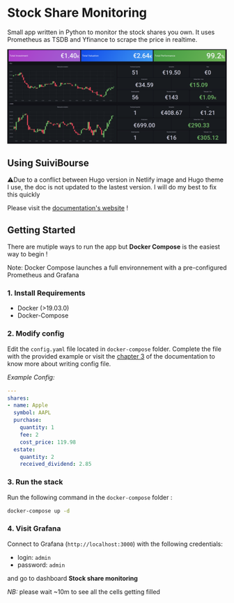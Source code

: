 
# Stock Share Monitoring

Small app written in Python to monitor the stock shares you own. It uses Prometheus as TSDB and Yfinance to scrape the price in realtime.  

![](docs/static/screenshot.png)

## Using SuiviBourse

⚠️Due to a conflict between Hugo version in Netlify image and Hugo theme I use, the doc is not updated to the lastest version. I will do my best to fix this quickly 

Please visit the [documentation's website](https://suivibourse-docs.netlify.app) !

## Getting Started

There are mutiple ways to run the app but **Docker Compose** is the easiest way to begin !

Note: Docker Compose launches a full environnement with a pre-configured Prometheus and Grafana 

### 1. Install Requirements
* Docker (>19.03.0)
* Docker-Compose 

### 2. Modify config
Edit the `config.yaml` file located in `docker-compose` folder. Complete the file with the provided example or visit the [chapter 3](https://suivibourse-docs.netlify.app/config) of the documentation to know more about writing config file. 

*Example Config:* 
```yaml
---
shares:
- name: Apple
  symbol: AAPL
  purchase:
    quantity: 1
    fee: 2
    cost_price: 119.98
  estate:
    quantity: 2
    received_dividend: 2.85
```

### 3. Run the stack
Run the following command in the `docker-compose` folder :

```bash
docker-compose up -d
```

### 4. Visit Grafana
Connect to Grafana (`http://localhost:3000`) with the following credentials:
* login:  `admin`
* password: `admin`
    
and go to dashboard **Stock share monitoring**

*NB:* please wait ~10m to see all the cells getting filled

